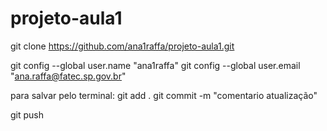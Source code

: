 # projeto-aula1 
git clone https://github.com/ana1raffa/projeto-aula1.git

git config --global user.name "ana1raffa"
git config --global user.email "ana.raffa@fatec.sp.gov.br"

para salvar pelo terminal:
git add .
git commit -m "comentario atualização"

git push 